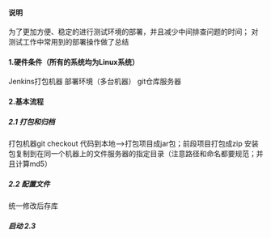 #### 说明
为了更加方便、稳定的进行测试环境的部署，并且减少中间排查问题的时间；
对测试工作中常用到的部署操作做了总结


#### 1.硬件条件（所有的系统均为Linux系统）
Jenkins打包机器
部署环境（多台机器）
git仓库服务器

#### 2.基本流程
##### 2.1 打包和归档
打包机器git checkout 代码到本地-->打包项目成jar包；前段项目打包成zip
安装包复制到在同一个机器上的文件服务器的指定目录（注意路径和命名都要规范；并且计算md5）

##### 2.2 配置文件
统一修改后存库

##### 启动 2.3
